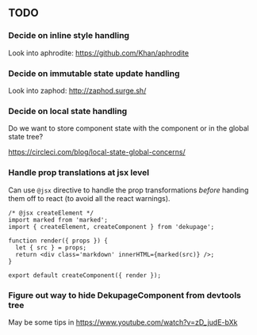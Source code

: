 ## TODO

### Decide on inline style handling

Look into aphrodite: https://github.com/Khan/aphrodite

### Decide on immutable state update handling

Look into zaphod: http://zaphod.surge.sh/

### Decide on local state handling

Do we want to store component state with the component or in the global state tree?

https://circleci.com/blog/local-state-global-concerns/

### Handle prop translations at jsx level

Can use `@jsx` directive to handle the prop transformations _before_ handing them off
to react (to avoid all the react warnings).

```
/* @jsx createElement */
import marked from 'marked';
import { createElement, createComponent } from 'dekupage';

function render({ props }) {
  let { src } = props;
  return <div class='markdown' innerHTML={marked(src)} />;
}

export default createComponent({ render });
```

### Figure out way to hide DekupageComponent from devtools tree

May be some tips in https://www.youtube.com/watch?v=zD_judE-bXk
